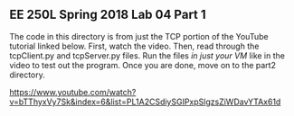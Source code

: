 ## **EE 250L Spring 2018 Lab 04 Part 1**

The code in this directory is from just the TCP portion of the YouTube tutorial 
linked below. First, watch the video. Then, read through the tcpClient.py and 
tcpServer.py files. Run the files *in just your VM* like in the video to test 
out the program. Once you are done, move on to the part2 directory.

https://www.youtube.com/watch?v=bTThyxVy7Sk&index=6&list=PL1A2CSdiySGIPxpSlgzsZiWDavYTAx61d
